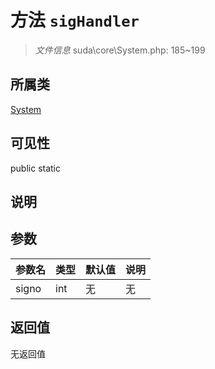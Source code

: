 # 方法 `sigHandler`

> *文件信息* suda\core\System.php: 185~199

## 所属类 

[System](../System.md)

## 可见性

 public static

## 说明



## 参数


| 参数名 | 类型 | 默认值 | 说明 |
|--------|-----|-------|-------|
| signo |  int | 无 | 无 |



## 返回值

无返回值

